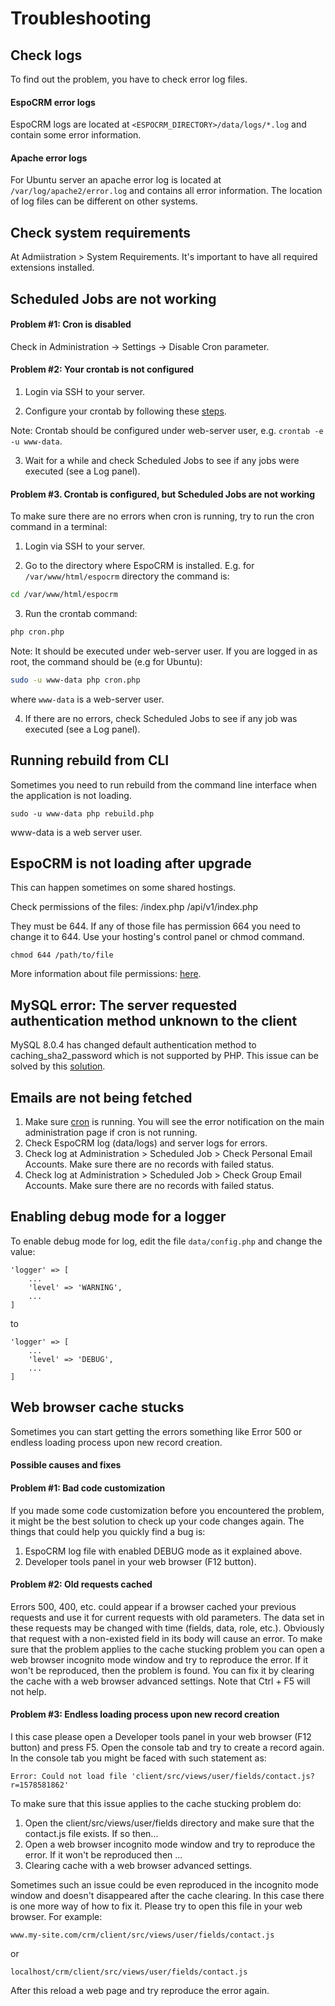 # Troubleshooting

## Check logs

To find out the problem, you have to check error log files.

#### EspoCRM error logs

EspoCRM logs are located at `<ESPOCRM_DIRECTORY>/data/logs/*.log` and contain some error information.

#### Apache error logs

For Ubuntu server an apache error log is located at `/var/log/apache2/error.log` and contains all error information. The location of log files can be different on other systems.

## Check system requirements

At Admiistration > System Requirements. It's important to have all required extensions installed.

## Scheduled Jobs are not working

#### Problem #1: Cron is disabled

Check in Administration -> Settings -> Disable Cron parameter.

#### Problem #2: Your crontab is not configured

1. Login via SSH to your server.

2. Configure your crontab by following these [steps](server-configuration.md#user-content-setup-a-crontab).

Note: Crontab should be configured under web-server user, e.g. `crontab -e -u www-data`.

3. Wait for a while and check Scheduled Jobs to see if any jobs were executed (see a Log panel).

#### Problem #3. Crontab is configured, but Scheduled Jobs are not working

To make sure there are no errors when cron is running, try to run the cron command in a terminal:

1. Login via SSH to your server.

2. Go to the directory where EspoCRM is installed. E.g. for `/var/www/html/espocrm` directory the command is:

```bash
cd /var/www/html/espocrm
```

3. Run the crontab command:

```bash
php cron.php
```

Note: It should be executed under web-server user. If you are logged in as root, the command should be (e.g for Ubuntu):

```bash
sudo -u www-data php cron.php
```

where `www-data` is a web-server user.

4. If there are no errors, check Scheduled Jobs to see if any job was executed (see a Log panel).

## Running rebuild from CLI

Sometimes you need to run rebuild from the command line interface when the application is not loading.

`sudo -u www-data php rebuild.php`

www-data is a web server user. 


## EspoCRM is not loading after upgrade

This can happen sometimes on some shared hostings.

Check permissions of the files:
/index.php
/api/v1/index.php

They must be 644. If any of those file has permission 664 you need to change it to 644. Use your hosting's control panel or chmod command.

```
chmod 644 /path/to/file
```
More information about file permissions: [here](server-configuration.md#required-permissions-for-unix-based-systems).

## MySQL error: The server requested authentication method unknown to the client

MySQL 8.0.4 has changed default authentication method to caching_sha2_password which is not supported by PHP. This issue can be solved by this [solution](server-configuration.md#user-content-mysql-8-support).

## Emails are not being fetched

1. Make sure [cron](server-configuration.md#user-content-setup-a-crontab) is running. You will see the error notification on the main administration page if cron is not running.
2. Check EspoCRM log (data/logs) and server logs for errors.
3. Check log at Administration > Scheduled Job > Check Personal Email Accounts. Make sure there are no records with failed status.
4. Check log at Administration > Scheduled Job > Check Group Email Accounts. Make sure there are no records with failed status.

## Enabling debug mode for a logger

To enable debug mode for log, edit the file `data/config.php` and change the value:

```
'logger' => [
    ...
    'level' => 'WARNING',
    ...
]
```
to
```
'logger' => [
    ...
    'level' => 'DEBUG',
    ...
]
```

## Web browser cache stucks

Sometimes you can start getting the errors something like Error 500 or endless loading process upon new record creation. 
#### Possible causes and fixes

#### Problem #1: Bad code customization

If you made some code customization before you encountered the problem, it might be the best solution to check up your code changes again. The things that could help you quickly find a bug is:
1. EspoCRM log file with enabled DEBUG mode as it explained above.
2. Developer tools panel in your web browser (F12 button).

#### Problem #2: Old requests cached

Errors 500, 400, etc. could appear if a browser cached your previous requests and use it for current requests with old parameters. The data set in these requests may be changed with time (fields, data, role, etc.). Obviously that request with a non-existed field in its body will cause an error. 
To make sure that the problem applies to the cache stucking problem you can open a web browser incognito mode window and try to reproduce the error. If it won't be reproduced, then the problem is found. 
You can fix it by clearing the cache with a web browser advanced settings. Note that Ctrl + F5 will not help.

#### Problem #3: Endless loading process upon new record creation

I this case please open a Developer tools panel in your web browser (F12 button) and press F5. Open the console tab and try to create a record again. In the console tab you might be faced with such statement as:
```
Error: Could not load file 'client/src/views/user/fields/contact.js?r=1578581862'
```
To make sure that this issue applies to the cache stucking problem do:
1. Open the client/src/views/user/fields directory and make sure that the contact.js file exists. If so then... 
2. Open a web browser incognito mode window and try to reproduce the error. If it won't be reproduced then ...
3. Clearing cache with a web browser advanced settings.

Sometimes such an issue could be even reproduced in the incognito mode window and doesn't disappeared after the cache clearing. In this case there is one more way of how to fix it. Please try to open this file in your web browser. For example:
```
www.my-site.com/crm/client/src/views/user/fields/contact.js
``` 
or
```
localhost/crm/client/src/views/user/fields/contact.js
``` 
After this reload a web page and try reproduce the error again. 

